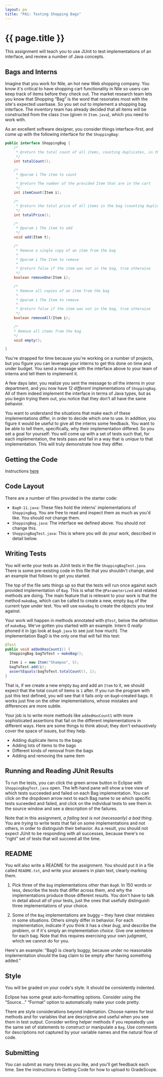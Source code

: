 ```yaml
---
layout: pa
title: "PA1: Testing Shopping Bags"
---
```


<h1>{{ page.title }}</h1>

This assignment will teach you to use JUnit to test implementations of an
interface, and review a number of Java concepts.

## Bags and Interns

Imagine that you work for Nile, an hot new Web shopping company. You know
it's critical to have shopping cart functionality in Nile so users can keep
track of items before they check out.  The market research team lets you
know that Shopping “Bag” is the word that resonates most with the site's
expected userbase. So you set out to implement a shopping bag interface. The
inventory team has already decided that all items will be constructed from
the class `Item` (given in `Item.java`), which you need to work with.

As an excellent software designer, you consider things interface-first, and
come up with the following interface for the `ShoppingBag`:

```java
public interface ShoppingBag {
	/*
	 * @return the total count of all items, counting duplicates, in the bag.
	 */
	int totalCount();

	/*
	 * @param i The item to count
	 * 
	 * @return The number of the provided Item that are in the cart
	 */
	int itemCount(Item i);

	/*
	 * @return the total price of all items in the bag (counting duplicates)
	 */
	int totalPrice();

	/*
	 * @param i The item to add
	 */
	void add(Item t);

	/*
	 * Remove a single copy of an item from the bag
	 * 
	 * @param i The Item to remove
	 * 
	 * @return false if the item was not in the bag, true otherwise
	 */
	boolean removeOne(Item i);

	/*
	 * Remove all copies of an item from the bag
	 * 
	 * @param i The Item to remove
	 * 
	 * @return false if the item was not in the bag, true otherwise
	 */
	boolean removeAll(Item i);

	/*
	* Remove all items from the bag
	*/
	void empty();

}
```

You're strapped for time because you're working on a number of projects, but
you figure you can leverage your interns to get this done on time and under
budget. You send a message with the interface above to your team of
interns and tell them to implement it.

A few days later, you realize you sent the message to _all_ the interns in
your department, and you now have 12 _different_
implementations of `ShoppingBag`. All of them indeed implement the interface
in terms of Java types, but as you begin trying them out, you notice that
they don't all have the same behavior.

You want to understand the situations that make each of these
implementations differ, in order to decide which one to use. In addition,
you figure it would be useful to give all the interns some feedback. You
want to be able to tell them, specifically, why their implementation
differed. So you set a goal for yourself: You will come up with a set of
tests such that, for each implementation, the tests pass and fail in a way
that is _unique_ to that implementation. This will truly demonstrate how
they differ.

## Getting the Code

Instructions [here](https://docs.google.com/document/d/1JUvSvdgo29kXyMCVBuy3T5RipeGOmXAWxn2afkeVUwI/edit?usp=sharing)

## Code Layout

There are a number of files provided in the starter code:

- `Bag0-11.java`: These files hold the interns' implementations of
  `ShoppingBag`. You are free to read and inspect them as much as you'd
  like. You should *not* change them.
- `ShoppingBag.java`: The interface we defined above. You should *not*
  change this.
- `ShoppingBagTest.java`: This is where you will do your work, described in
  detail below.

## Writing Tests

You will write your tests as JUnit tests in the file `ShoppingBagTest.java`.
There is some pre-existing code in this file that you shouldn't change, and
an example that follows to get you started.

The top of the file sets things up so that the tests will run once against
each provided implementation of `Bag`. This is what the `@Parameterized` and
related methods are doing. The main feature that is relevant to your work is
that the method `makeBag`, which can be called to create a new, empty `Bag`
of the current type under test. You will use `makeBag` to create the objects
you test against.

Your work will happen in methods annotated with `@Test`, below the
definition of `makeBag`. We've gotten you started with an example. Intern 0
_really_ phoned it in (go look at `Bag0.java` to see just how much). The
implementation Bag0 is the only one that will fail this test:

```java
@Test
public void addedHasCount1() {
  ShoppingBag bagToTest = makeBag();

  Item i = new Item("Shampoo", 5);
  bagToTest.add(i);
  assertEquals(bagToTest.totalCount(), 1);
}
```

That is, if we create a new empty `Bag` and add an `Item` to it, we should
expect that the total count of items is `1` after. If you run the program
with just this test defined, you will see that it fails _only_ on
`Bag0`-created bags. It works just fine on the other implementations, whose
mistakes and differences are more subtle.

Your job is to write more methods like `addedHasCount1` with more
sophisticated assertions that fail on the different implementations in
different ways. Here are some things to think about; they don't exhaustively
cover the space of issues, but they help.

- Adding duplicate items to the bags
- Adding lots of items to the bags
- Different kinds of removal from the bags
- Adding and removing the same item

## Running and Reading JUnit Results

To run the tests, you can click the green arrow button in Eclipse with
`ShoppingBagTest.java` open. The left-hand pane will show a tree view of
which tests succeeded and failed on each Bag implementation. You can click
on the dropdown arrow next to each Bag name to se which specific tests
suceeded and failed, and click on the individual tests to see them in the
source window and see a description of the failures.

Note that in this assignment, _a failing test is not (necessarily) a bad
thing_. You are _trying_ to write tests that fail on some implementations
and not others, in order to distinguish their behavior. As a result, you
should not expect JUnit to be responding with all successes, because there's
no “right” set of tests that will succeed all the time.

## README

You will also write a README for the assignment. You should put it in a file
called `README.txt`, and write your answers in plain text, clearly marking
them.

1. Pick three of the `Bag` implementations other than `Bag0`. In 150 words
or less, describe the tests that differ across them, and why the
implementations produce those different results. You don't have to talk in
detail about _all_ of your tests, just the ones that usefully distinguish
three implementations of your choice.

2. Some of the `Bag` implementations are buggy – they have clear mistakes in
some situations. Others simply differ in behavior. For each implementation,
indicate if you think it has a clear _bug_, and describe the problem, or if
it's simply an implementation _choice_. Give one sentence for each bag. Note
that this requires exercising your own judgment, which we cannot do for you.

Here's an example: “Bag0 is clearly buggy, because under no reasonable
implementation should the bag claim to be empty after having something
added.”

## Style

You will be graded on your code's style. It should be consistently indented.

Eclipse has some great auto-formatting options. Consider using the “Source...”
“Format” option to automatically make your code pretty.

There are style considerations beyond indentation. Choose names for test
methods and for variables that are descriptive and useful when you see them in
test output. Consider writing helper methods if you repeatedly use the same set
of statements to construct or manipulate a `Bag`. Use comments for descriptions
not captured by your variable names and the natural flow of code.

## Submitting

You can submit as many times as you like, and you'll get feedback each time.
See the instructions in Getting Code for how to upload to GradeScope.

